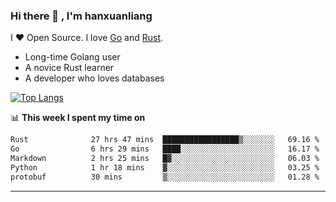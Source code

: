### Hi there 👋 , I'm hanxuanliang

<!--
**hanxuanliang/hanxuanliang** is a ✨ _special_ ✨ repository because its `README.md` (this file) appears on your GitHub profile.

Here are some ideas to get you started:

- 🔭 I’m currently working on ...
- 🌱 I’m currently learning ...
- 👯 I’m looking to collaborate on ...
- 🤔 I’m looking for help with ...
- 💬 Ask me about ...
- 📫 How to reach me: ...
- 😄 Pronouns: ...
- ⚡ Fun fact: ...
-->
I ❤ Open Source. I love [Go](https://golang.org) and [Rust](https://www.rust-lang.org/zh-CN/).

* Long-time Golang user
* A novice Rust learner
* A developer who loves databases

[![Top Langs](https://github-readme-stats.vercel.app/api?username=hanxuanliang&show_icons=true&count_private=true&line_height=40)](https://github.com/anuraghazra/github-readme-stats)

📊 **This week I spent my time on**
<!--START_SECTION:waka-->

```txt
Rust              27 hrs 47 mins  █████████████████▒░░░░░░░   69.16 %
Go                6 hrs 29 mins   ████░░░░░░░░░░░░░░░░░░░░░   16.17 %
Markdown          2 hrs 25 mins   █▓░░░░░░░░░░░░░░░░░░░░░░░   06.03 %
Python            1 hr 18 mins    ▓░░░░░░░░░░░░░░░░░░░░░░░░   03.25 %
protobuf          30 mins         ▒░░░░░░░░░░░░░░░░░░░░░░░░   01.28 %
```

<!--END_SECTION:waka-->

***
